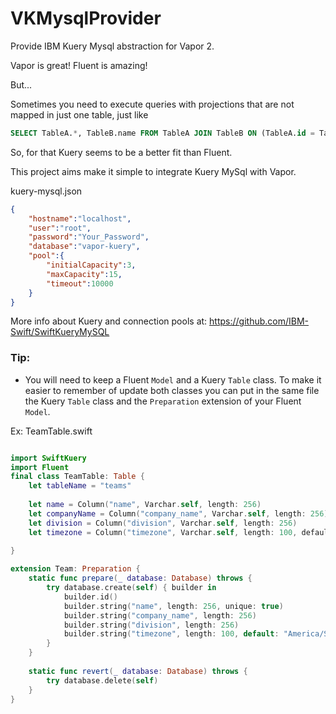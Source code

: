 # VKMysqlProvider #

Provide IBM Kuery Mysql abstraction for Vapor 2.

Vapor is great! Fluent is amazing!

But...

Sometimes you need to execute queries with projections 
that are not mapped in just one table, just like
```SQL
SELECT TableA.*, TableB.name FROM TableA JOIN TableB ON (TableA.id = TableB.a_id)
```
 
So, for that Kuery seems to be a better fit than Fluent.

This project aims make it simple to integrate Kuery MySql with Vapor.


kuery-mysql.json
``` json
{
    "hostname":"localhost",
    "user":"root",
    "password":"Your_Password",
    "database":"vapor-kuery",
    "pool":{
        "initialCapacity":3,
        "maxCapacity":15,
        "timeout":10000
    }
}
```

More info about Kuery and connection pools at: https://github.com/IBM-Swift/SwiftKueryMySQL




### Tip:
- You will need to keep a Fluent `Model` and a Kuery `Table` class. To make it easier to remember of update both classes you can put in the same file the Kuery `Table` class and the `Preparation` extension of your Fluent `Model`.

Ex:
TeamTable.swift
``` swift

import SwiftKuery
import Fluent
final class TeamTable: Table {
    let tableName = "teams"
    
    let name = Column("name", Varchar.self, length: 256)
    let companyName = Column("company_name", Varchar.self, length: 256)
    let division = Column("division", Varchar.self, length: 256)
    let timezone = Column("timezone", Varchar.self, length: 100, defaultValue: "America/Sao_Paulo")
    
}

extension Team: Preparation {
    static func prepare(_ database: Database) throws {
        try database.create(self) { builder in
            builder.id()
            builder.string("name", length: 256, unique: true)
            builder.string("company_name", length: 256)
            builder.string("division", length: 256)
            builder.string("timezone", length: 100, default: "America/Sao_Paulo")
        }
    }
    
    static func revert(_ database: Database) throws {
        try database.delete(self)
    }
}

```
